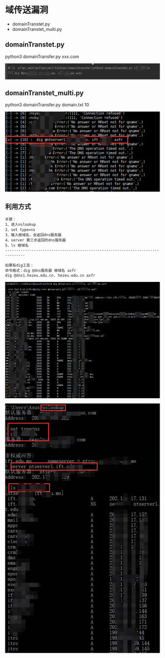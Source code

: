 # 域传送漏洞

* domainTranstet.py
* domainTranstet_multi.py

## domainTranstet.py

python3 domainTransfer.py xxx.com

![](../imgs/domainTranster/domainTranstet.png)


## domainTranstet_multi.py

python3 domainTransfer.py domain.txt 10

![](../imgs/domainTranster/domainTranster_multi.png)

## 利用方式

```
步骤：
1、进入nslookup
2、set type=ns
3、输入根域名，会返回dns服务器
4、server 第三步返回的dns服务器
5、ls 根域名
-------------------------------------------------------------------------------

如果有dig工具：
命令格式：dig @dns服务器 根域名 axfr
dig @dns1.hezeu.edu.cn. hezeu.edu.cn axfr
```

![](../imgs/domainTranster/domainTranstet1.png)


![](../imgs/domainTranster/domainTranstet2.png)